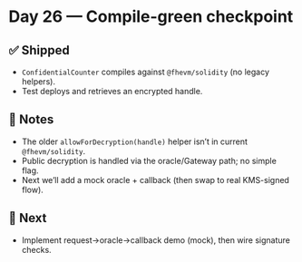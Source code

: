 # Day 26 — Compile-green checkpoint


## ✅ Shipped

- `ConfidentialCounter` compiles against `@fhevm/solidity` (no legacy helpers).
- Test deploys and retrieves an encrypted handle.

## 🧠 Notes

- The older `allowForDecryption(handle)` helper isn’t in current `@fhevm/solidity`.
- Public decryption is handled via the oracle/Gateway path; no simple flag.
- Next we’ll add a mock oracle + callback (then swap to real KMS-signed flow).

## 🎯 Next

- Implement request→oracle→callback demo (mock), then wire signature checks.
